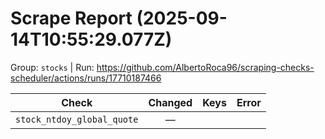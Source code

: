 # Scrape Report (2025-09-14T10:55:29.077Z)

Group: `stocks`  |  Run: https://github.com/AlbertoRoca96/scraping-checks-scheduler/actions/runs/17710187466

| Check | Changed | Keys | Error |
|---|:---:|:--|:--|
| `stock_ntdoy_global_quote` | — |  |  |
